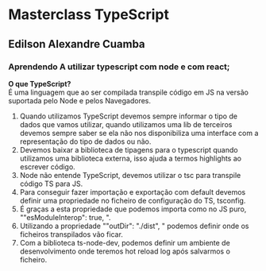 # Masterclass TypeScript
## Edilson Alexandre Cuamba
### Aprendendo A utilizar typescript com node e com react;

**O que TypeScript?**\
É uma linguagem que ao ser compilada transpile código em JS na versão suportada pelo Node e pelos Navegadores.

1. Quando utilizamos TypeScript devemos sempre informar o tipo de dados que vamos utilizar, quando utilizamos uma lib de terceiros devemos sempre saber se ela não nos disponibiliza uma interface com a representação do tipo de dados ou não.
2. Devemos baixar a biblioteca de tipagens para o typescript quando utilizamos uma biblioteca externa, isso ajuda a termos highlights ao escrever código.
3. Node não entende TypeScript, devemos utilizar o tsc para transpile código TS para JS.
4. Para conseguir fazer importação e exportação com default devemos definir uma propriedade no ficheiro de configuração do TS, tsconfig.
5. É graças a esta propriedade que podemos importa como no JS puro, ""esModuleInterop": true,   ".
6. Utilizando a propriedade ""outDir": "./dist", " podemos definir onde os ficheiros transpilados vão ficar.
7. Com a biblioteca ts-node-dev, podemos definir um ambiente de desenvolvimento onde teremos hot reload log após salvarmos o ficheiro.

